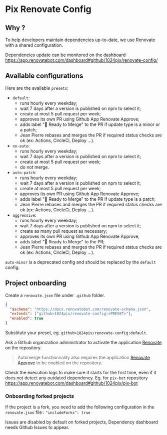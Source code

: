 # Pix Renovate Config

## Why ?

To help developers maintain dependencies up-to-date, we use Renovate with a shared configuration.

Dependencies update can be monitored on the dashboard
https://app.renovatebot.com/dashboard#github/1024pix/renovate-config/

## Available configurations

Here are the available `presets`:

- `default`:
  - runs hourly every weekday;
  - wait 7 days after a version is published on npm to select it;
  - create at most 5 pull request per week;
  - approves its own PR using Github App Renovate Approve;
  - adds label ":rocket: Ready to Merge" to the PR if update type is a minor or a patch;
  - Jean Pierre rebases and merges the PR if required status checks are ok (ex: Actions, CircleCi, Deploy ...).
- `no-auto`:
  - runs hourly every weekday;
  - wait 7 days after a version is published on npm to select it;
  - create at most 5 pull request per week;
  - do not merge.
- `auto-patch`:
  - runs hourly every weekday;
  - wait 7 days after a version is published on npm to select it;
  - create at most 5 pull request per week;
  - approves its own PR using Github App Renovate Approve;
  - adds label ":rocket: Ready to Merge" to the PR if update type is a patch;
  - Jean Pierre rebases and merges the PR if required status checks are ok (ex: Actions, CircleCi, Deploy ...).
- `aggressive`:
  - runs hourly every weekday;
  - wait 7 days after a version is published on npm to select it;
  - create as many pull request as necessary;
  - approves its own PR using Github App Renovate Approve;
  - adds label ":rocket: Ready to Merge" to the PR;
  - Jean Pierre rebases and merges the PR if required status checks are ok (ex: Actions, CircleCi, Deploy ...).

`auto-minor` is a deprecated config and should be replaced by the `default` config.

## Project onboarding

Create a `renovate.json` file under `.github` folder.

```json
{
  "$schema": "https://docs.renovatebot.com/renovate-schema.json",
  "extends": ["github>1024pix/renovate-config:<PRESET>"],
  "enabled": true
}
```

Substitute your preset, eg. `github>1024pix/renovate-config:default`.

Ask a Github organization administrator to activate the application [Renovate][renovate] on the repository.

> Automerge functionnality also requires the application [Renovate Approve][renovate-approve] to be enabled on the repository.

Check the execution logs to make sure it starts for the first time, even if it does not detect any outdated dependency.
Eg. for `pix-bot` repository https://app.renovatebot.com/dashboard#github/1024pix/pix-bot

### Onboarding forked projects

If the project is a fork, you need to add the following configuration in the `renovate.json` file : `"includeForks": true`

Issues are disabled by default on forked projects, Dependency dashboard needs Github Issues to appear.

[renovate]: https://github.com/apps/renovate/installations/new
[renovate-approve]: https://github.com/apps/renovate-approve/installations/new
